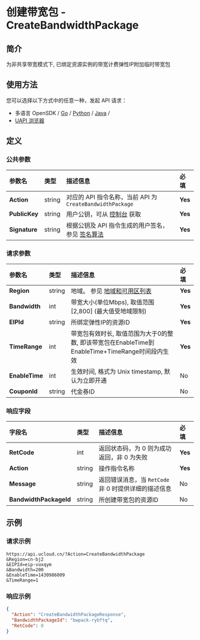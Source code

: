 # 创建带宽包 - CreateBandwidthPackage

## 简介

为非共享带宽模式下, 已绑定资源实例的带宽计费弹性IP附加临时带宽包






## 使用方法

您可以选择以下方式中的任意一种，发起 API 请求：
- 多语言 OpenSDK / [Go](https://github.com/ucloud/ucloud-sdk-go) / [Python](https://github.com/ucloud/ucloud-sdk-python3) / [Java](https://github.com/ucloud/ucloud-sdk-java) /
- [UAPI 浏览器](https://console.ucloud.cn/uapi/detail?id=CreateBandwidthPackage)


## 定义

### 公共参数

| 参数名 | 类型 | 描述信息 | 必填 |
|:---|:---|:---|:---|
| **Action**     | string  | 对应的 API 指令名称，当前 API 为 `CreateBandwidthPackage`                        | **Yes** |
| **PublicKey**  | string  | 用户公钥，可从 [控制台](https://console.ucloud.cn/uapi/apikey) 获取                                             | **Yes** |
| **Signature**  | string  | 根据公钥及 API 指令生成的用户签名，参见 [签名算法](api/summary/signature.md)  | **Yes** |

### 请求参数

| 参数名 | 类型 | 描述信息 | 必填 |
|:---|:---|:---|:---|
| **Region** | string | 地域。 参见 [地域和可用区列表](api/summary/regionlist) |**Yes**|
| **Bandwidth** | int | 带宽大小(单位Mbps), 取值范围[2,800] (最大值受地域限制) |**Yes**|
| **EIPId** | string | 所绑定弹性IP的资源ID |**Yes**|
| **TimeRange** | int | 带宽包有效时长, 取值范围为大于0的整数, 即该带宽包在EnableTime到 EnableTime+TimeRange时间段内生效 |**Yes**|
| **EnableTime** | int | 生效时间, 格式为 Unix timestamp, 默认为立即开通 |No|
| **CouponId** | string | 代金券ID |No|

### 响应字段

| 字段名 | 类型 | 描述信息 | 必填 |
|:---|:---|:---|:---|
| **RetCode** | int | 返回状态码，为 0 则为成功返回，非 0 为失败 |**Yes**|
| **Action** | string | 操作指令名称 |**Yes**|
| **Message** | string | 返回错误消息，当 `RetCode` 非 0 时提供详细的描述信息 |No|
| **BandwidthPackageId** | string | 所创建带宽包的资源ID |No|




## 示例

### 请求示例
    
```
https://api.ucloud.cn/?Action=CreateBandwidthPackage
&Region=cn-bj2
&EIPId=eip-vuxqym
&Bandwidth=200
&EnableTime=1430986009
&TimeRange=1
```

### 响应示例
    
```json
{
  "Action": "CreateBandwidthPackageResponse",
  "BandwidthPackageId": "bwpack-rybftq",
  "RetCode": 0
}
```





